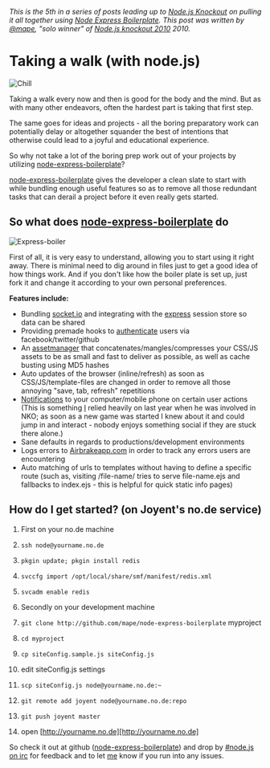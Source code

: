 _This is the 5th in a series of posts leading up to [Node.js
Knockout][1] on pulling it all together using [Node Express
Boilerplate][node-express-boilerplate].  This post was written by
[@mape][3], "solo winner" of [Node.js knockout 2010][4] 2010._

[1]: http://nodeknockout.com
[node-express-boilerplate]: https://github.com/mape/node-express-boilerplate
[3]: http://twitter.com/mape
[4]: http://2010.nodeknockout.com/

# Taking a walk (with node.js)

![Chill][5]

[5]: http://posterous.com/getfile/files.posterous.com/temp-2011-07-27/clwnJrGtbAAmmItoxmfECsufAGdlDJntCvfnDbzAxwkDoaIthGbCFpgbjlHr/chill.png.scaled500.png

Taking a walk every now and then is good for the body and the mind. But as
with many other endeavors, often the hardest part is taking that first step.

The same goes for ideas and projects - all the boring preparatory work can
potentially delay or altogether squander the best of intentions that otherwise
could lead to a joyful and educational experience.

So why not take a lot of the boring prep work out of your projects by
utilizing [node-express-boilerplate]?


[node-express-boilerplate][] gives the developer a clean slate to start with
while bundling enough useful features so as to remove all those redundant
tasks that can derail a project before it even really gets started.

## So what does [node-express-boilerplate][] do

![Express-boiler][6]

[6]: http://posterous.com/getfile/files.posterous.com/temp-2011-07-27/aCjCnipkcvcbdcpEcBopytIkxnGHlyiFkcHuwfoknhkJxGkeDJorbcitmcnt/express-boiler.png.scaled500.png

First of all, it is very easy to understand, allowing you to start using it
right away. There is minimal need to dig around in files just to get a good
idea of how things work. And if you don't like how the boiler plate is set up,
just fork it and change it according to your own personal preferences.

**Features include:**

* Bundling [socket.io][7] and integrating with the [express][8] session
  store so data can be shared
* Providing premade hooks to [authenticate][9] users via
  facebook/twitter/github
* An [assetmanager][10] that concatenates/mangles/compresses your CSS/JS
  assets to be as small and fast to deliver as possible, as well as
  cache busting using MD5 hashes
* Auto updates of the browser (inline/refresh) as soon as
  CSS/JS/template-files are changed in order to remove all those
  annoying "save, tab, refresh" repetitions
* [Notifications][11] to your computer/mobile phone on certain user
  actions (This is something [I][12] relied heavily on last year when he
  was involved in NKO; as soon as a new game was started I knew about it
  and could jump in and interact - nobody enjoys something social if they
  are stuck there alone.)
* Sane defaults in regards to productions/development environments
* Logs errors to [Airbrakeapp.com][13] in order to track any errors
  users are encountering
* Auto matching of urls to templates without having to define a specific
  route (such as, visiting /file-name/ tries to serve file-name.ejs and
  fallbacks to index.ejs - this is helpful for quick static info pages)

[7]: http://socket.io/
[8]: https://github.com/visionmedia/express
[9]: https://github.com/bnoguchi/everyauth
[10]: https://github.com/mape/connect-assetmanager/
[11]: http://notifo.com/
[12]: http://twitter.com/mape
[13]: http://airbrakeapp.com/

## How do I get started? (on Joyent's no.de service)

1. First on your no.de machine

  1. `ssh node@yourname.no.de`
  2. `pkgin update; pkgin install redis`
  3. `svccfg import /opt/local/share/smf/manifest/redis.xml`
  4. `svcadm enable redis`

2. Secondly on your development machine

  1. `git clone http://github.com/mape/node-express-boilerplate` myproject
  2. `cd myproject`
  3. `cp siteConfig.sample.js siteConfig.js`
  4. edit siteConfig.js settings
  5. `scp siteConfig.js node@yourname.no.de:~`
  6. `git remote add joyent node@yourname.no.de:repo`
  7. `git push joyent master`
  8. open [http://yourname.no.de][http://yourname.no.de]


So check it out at github ([node-express-boilerplate][]) and drop by
[#node.js on irc][14] for feedback and to let [me][15] know if you run into
any issues.

[14]: http://github.com/mape/node-express-boilerplate
[15]: irc://irc.freenode.net/node.js
